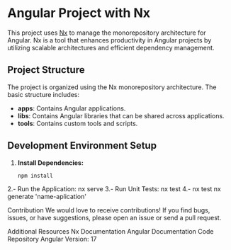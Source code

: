 # Angular Project with Nx

This project uses [Nx](https://nx.dev) to manage the monorepository architecture for Angular. Nx is a tool that enhances productivity in Angular projects by utilizing scalable architectures and efficient dependency management.

## Project Structure

The project is organized using the Nx monorepository architecture. The basic structure includes:

- **apps**: Contains Angular applications.
- **libs**: Contains Angular libraries that can be shared across applications.
- **tools**: Contains custom tools and scripts.

## Development Environment Setup

1. **Install Dependencies:**
   ```bash
   npm install
2.- Run the Application:
nx serve <application-name>
3.- Run Unit Tests:
nx test <application-name>
4.- nx test <application-name>
nx generate 'name-aplication'

Contribution
We would love to receive contributions! If you find bugs, issues, or have suggestions, please open an issue or send a pull request.

Additional Resources
Nx Documentation
Angular Documentation
Code Repository
Angular Version: 17


